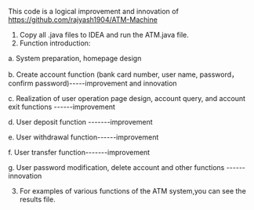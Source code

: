 This code is a logical improvement and innovation of https://github.com/rajyash1904/ATM-Machine
1. Copy all .java files to IDEA and run the ATM.java file.
2. Function introduction:

  a. System preparation, homepage design

  b. Create account function (bank card number, user name, password，confirm password)-----improvement and innovation

  c. Realization of user operation page design, account query, and account exit functions ------improvement

  d. User deposit function -------improvement

  e. User withdrawal function------improvement

  f. User transfer function-------improvement

  g. User password modification, delete account and other functions ------innovation

3. For examples of various functions of the ATM system,you can see the results file.
